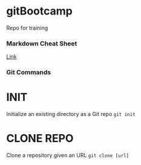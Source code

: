 # gitBootcamp
Repo for training



### Markdown Cheat Sheet
[Link](https://guides.github.com/pdfs/markdown-cheatsheet-online.pdf)


### Git Commands

# INIT
Initialize an existing directory as a Git repo
``` git init ```

# CLONE REPO
Clone a repository given an URL
``` git clone [url] ```
